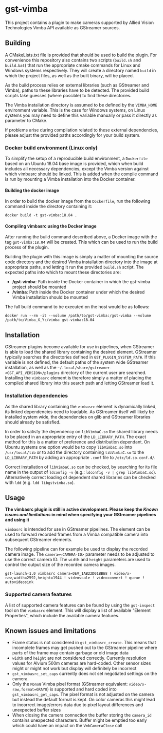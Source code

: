 # gst-vimba
This project contains a plugin to make cameras supported by Allied Vision Technologies Vimba API
available as GStreamer sources.

## Building
A CMakeLists.txt file is provided that should be used to build the plugin. For convenience this
repository also contains two scripts (`build.sh` and `build.bat`) that run the appropriate cmake
commands for Linux and Windows systems respectively. They will create a directory named `build` in
which the project files, as well as the built binary, will be placed.

As the build process relies on external libraries (such as GStreamer and Vimba), paths to these
libraries have to be detected. The provided build scripts take guesses (where possible) to find
these directories.

The Vimba installation directory is assumed to be defined by the `VIMBA_HOME` environment variable.
This is the case for Windows systems, on Linux systems you may need to define this variable manually
or pass it directly as parameter to CMake.

If problems arise during compilation related to these external dependencies, please adjust the
provided paths accordingly for your build system.

### Docker build environment (Linux only)
To simplify the setup of a reproducible build environment, a `Dockerfile` based on an Ubuntu 18.04
base image is provided, which when build includes all necessary dependencies, except the Vimba
version against which vimbasrc should be linked. This is added when the compile command is run by
mounting a Vimba installation into the Docker container.

#### Building the docker image
In order to build the docker image from the `Dockerfile`, run the following command inside the
directory containing it:
```
docker build -t gst-vimba:18.04 .
```

#### Compiling vimbasrc using the Docker image
After running the build command described above, a Docker image with the tag `gst-vimba:18.04` will
be created. This which can be used to run the build process of the plugin.

Building the plugin with this image is simply a matter of mounting the source code directory and the
desired Vimba installation directory into the image at appropriate paths, and letting it run the
provided `build.sh` script. The expected paths into which to mount these directories are:
- **/gst-vimba**: Path inside the Docker container in which the gst-vimba project should be mounted
- **/vimba**: Path inside the Docker container under which the desired Vimba installation should be
  mounted

The full build command to be executed on the host would be as follows:
```
docker run --rm -it --volume /path/to/gst-vimba:/gst-vimba --volume /path/to/Vimba_X_Y:/vimba gst-vimba:18.04
```

## Installation
GStreamer plugins become available for use in pipelines, when GStreamer is able to load the shared
library containing the desired element. GStreamer typically searches the directories defined in
`GST_PLUGIN_SYSTEM_PATH`. If this variable is not defined, the default paths of the system wide
GStreamer installation, as well as the `~/.local/share/gstreamer-<GST_API_VERSION>/plugins`
directory of the current user are searched. Installing the `vimbasrc` element is therefore simply a
matter of placing the compiled shared library into this search path and letting GStreamer load it.

### Installation dependencies
As the shared library containing the `vimbasrc` element  is dynamically linked, its linked
dependencies need to loadable. As GStreamer itself will likely be installed system wide, the
dependencies on glib and GStreamer libraries should already be satisfied.

In order to satisfy the dependency on `libVimbaC.so` the shared library needs to be placed in an
appropriate entry of the `LD_LIBRARY_PATH`. The exact method for this is a matter of preference and
distribution dependant. On Ubuntu systems one option would be to copy `libVimbaC.so` into
`/usr/local/lib` or to add the directory containing `libVimbaC.so` to the `LD_LIBRARY_PATH` by
adding an appropriate `.conf` file to `/etc/ld.so.conf.d/`.

Correct installation of `libVimbaC.so` can be checked, by searching for its file name in the output
of `ldconfig -v` (e.g.: `ldconfig -v | grep libVimbaC.so`). Alternatively correct loading of
dependent shared libraries can be checked with `ldd` (e.g. `ldd libgstvimba.so`).

## Usage
**The vimbasrc plugin is still in active development. Please keep the _Known issues and limitations_
in mind when specifying your GStreamer pipelines and using it**

`vimbasrc` is intended for use in GStreamer pipelines. The element can be used to forward recorded
frames from a Vimba compatible camera into subsequent GStreamer elements.

The following pipeline can for example be used to display the recorded camera image. The
`camera=<CAMERA-ID>` parameter needs to be adjusted to use the correct camera ID. The `width` and
`height` parameters are used to control the output size of the recorded camera images.
```
gst-launch-1.0 vimbasrc camera=DEV_1AB22D01BBB8 ! video/x-raw,width=2592,height=1944 ! videoscale ! videoconvert ! queue ! autovideosink
```

### Supported camera features
A list of supported camera features can be found by using the `gst-inspect` tool on the `vimbasrc`
element. This will display a list of available "Element Properties", which include the available
camera features.

## Known issues and limitations
- Frame status is not considered in `gst_vimbasrc_create`. This means that incomplete frames may get
  pushed out to the GStreamer pipeline where parts of the frame may contain garbage or old image
  data
- `width` and `height` are not considered correctly. Currently resolution values for Alvium 500m
  cameras are hard-coded. Other sensor sizes might or might not work but display will definitely be
  incorrect
- `gst_vimbasrc_set_caps` currently does not set negotiated settings on the camera.
- Only the `Mono8` Vimba pixel format (GStreamer equivalent: `video/x-raw,format=GRAY8`) is
  supported and hard coded into `gst_vimbasrc_get_caps`. The pixel format is not adjusted on the
  camera but instead the default format is kept. On color cameras this might lead to incorrect
  image/errors data due to pixel layout differences and unexpected buffer sizes
- When closing the camera connection the buffer storing the `camera_id` contains unexpected
  characters. Buffer might be emptied too early which could have an impact on the `VmbCameraClose`
  call
